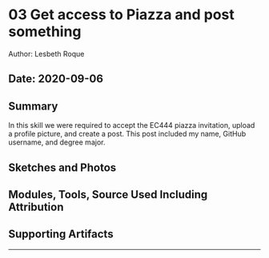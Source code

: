 #  03 Get access to Piazza and post something

Author: Lesbeth Roque

Date: 2020-09-06
-----

## Summary
In this skill we were required to accept the EC444 piazza invitation, upload a profile picture, and create a post. This post included my name, GitHub username, and degree major.

## Sketches and Photos


## Modules, Tools, Source Used Including Attribution


## Supporting Artifacts


-----
